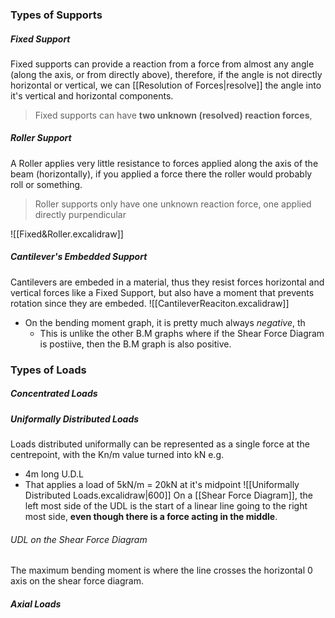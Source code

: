 

### Types of Supports


##### Fixed Support
Fixed supports can provide a reaction from a force from almost any angle (along the axis, or from directly above), therefore, if the angle is not directly horizontal or vertical, we can [[Resolution of Forces|resolve]] the angle into it's vertical and horizontal components.

>Fixed supports can have **two unknown (resolved) reaction forces**, 

##### Roller Support
A Roller applies very little resistance to forces applied along the axis of the beam (horizontally), if you applied a force there the roller would probably roll or something.

>Roller supports only have one unknown reaction force, one applied directly purpendicular


![[Fixed&Roller.excalidraw]]


##### Cantilever's Embedded Support
Cantilevers are embeded in a material, thus they resist forces horizontal and vertical forces like a Fixed Support, but also have a moment that prevents rotation since they are embeded.
![[CantileverReaciton.excalidraw]]


- On the bending moment graph, it is pretty much always *negative*, th 
	- This is unlike the other B.M graphs where if the Shear Force Diagram is postiive, then the B.M graph is also positive.




### Types of Loads

##### Concentrated Loads


##### Uniformally Distributed Loads
Loads distributed uniformally  can be represented as a single force at the centrepoint, with the Kn/m value turned into kN 
e.g. 
- 4m long U.D.L 
- That applies a load of 5kN/m
  = 20kN at it's midpoint
![[Uniformally Distributed Loads.excalidraw|600]]
On a [[Shear Force Diagram]], the left most side of the UDL is the start of a linear line going to the right most side, **even though there is a force acting in the middle**.


###### UDL on the Shear Force Diagram

The maximum bending moment is where the line crosses the horizontal 0 axis on the shear force diagram. 


##### Axial Loads

